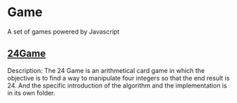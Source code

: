 # Game
A set of games powered by Javascript

## [24Game](https://github.com/GXwar/Game/tree/master/24-Game)
Description:
The 24 Game is an arithmetical card game in which the objective is to find a way to manipulate four integers so that the end result is 24. And the specific introduction of the algorithm and the implementation is in its own folder.


